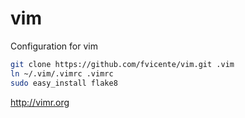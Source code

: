 vim
===

Configuration for vim

```sh
git clone https://github.com/fvicente/vim.git .vim
ln ~/.vim/.vimrc .vimrc
sudo easy_install flake8
```

http://vimr.org
